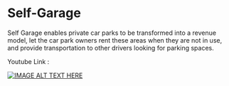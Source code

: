 # Self-Garage

Self Garage enables private car parks to be transformed into a revenue model, let the car park owners rent these areas when they are not in use, and provide transportation to other drivers looking for parking spaces.
<br/>

Youtube Link : 

[![IMAGE ALT TEXT HERE](https://img.youtube.com/vi/k4gdgDy6n-I/0.jpg)](https://www.youtube.com/watch?v=k4gdgDy6n-I)
